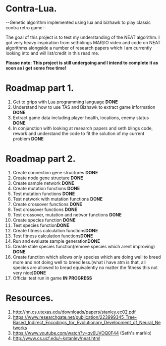 # Contra-Lua.
--Genetic algorithm implemented using lua and bizhawk to play classic contra retro game--

The goal of this project is to test my understanding of the NEAT algorithm. I got very heavy inspiration from sethblings MAR/IO video and code on NEAT algorithms alongside a
number of research papers which I am currently looking into and will list/credit in this read me.

**Please note: This project is still undergoing and I intend to complete it as soon as i get some free time!**

# Roadmap part 1.

1) Get to grips with Lua programming language **DONE**
2) Understand how to use TAS and Bizhawk to extract game information **DONE**
3) Extract game data including player health, locations, enemy status **DONE**
4) In conjunction with looking at research papers and seth blings code, rework and understand the code to fit the solution of my current problem **DONE**


# Roadmap part 2.

1) Create connection gene structures **DONE**
2) Create node gene structure **DONE**
3) Create sample network **DONE**
4) Create mutation functions **DONE**
5) Test mutation functions **DONE**
6) Test network with mutation functions **DONE**
7) Create crossover functions **DONE**
8) Test crossover functions **DONE**
9) Test crossover, mutation and networ functions **DONE**
10) Create species function **DONE**
11) Test species function**DONE**
12) Create fitness calculation functions**DONE**
13) Test fitness calculation functions**DONE**
14) Run and evaluate sample generation**DONE**
15) Create stale species function(remove species which arent improving) **DONE**
16) Create function which allows only species which are doing well to breed more and not doing well to breed less.(what i have atm is that, all species are allowed to bread equivalently no matter the fitness this not very nice)**DONE**
15) Official test run in game **IN PROGRESS**


# Resources.
1) http://nn.cs.utexas.edu/downloads/papers/stanley.ec02.pdf
2) https://www.researchgate.net/publication/223999345_Tree-Based_Indirect_Encodings_for_Evolutionary_Development_of_Neural_Networks
3) https://www.youtube.com/watch?v=qv6UVOQ0F44 (Seth's marl/io)
4) http://www.cs.ucf.edu/~kstanley/neat.html

